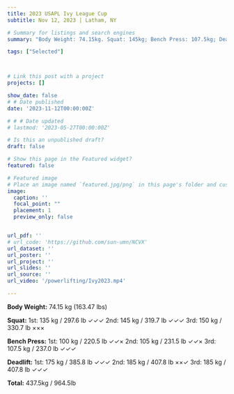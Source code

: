 ```yaml
---
title: 2023 USAPL Ivy League Cup
subtitle: Nov 12, 2023 | Latham, NY

# Summary for listings and search engines
summary: "Body Weight: 74.15kg. Squat: 145kg; Bench Press: 107.5kg; Deadlift: 185kg. Total 437.5kg. "

tags: ["Selected"]



# Link this post with a project
projects: []

show_date: false
# # Date published
date: '2023-11-12T00:00:00Z'

# # # Date updated
# lastmod: '2023-05-27T00:00:00Z'

# Is this an unpublished draft?
draft: false

# Show this page in the Featured widget?
featured: false

# Featured image
# Place an image named `featured.jpg/png` in this page's folder and customize its options here.
image:
  caption: ''
  focal_point: ""
  placement: 1
  preview_only: false


url_pdf: ''
# url_code: 'https://github.com/sun-umn/NCVX'
url_dataset: ''
url_poster: ''
url_project: ''
url_slides: ''
url_source: ''
url_video: '/powerlifting/Ivy2023.mp4'

---
```


**Body Weight:** 74.15 kg (163.47 lbs)

**Squat:**
1st: 135 kg / 297.6 lb ✓✓✓
2nd: 145 kg / 319.7 lb ✓✓✓
3rd: 150 kg / 330.7 lb ×××

**Bench Press:**
1st: 100 kg / 220.5 lb ✓✓× 
2nd: 105 kg / 231.5 lb ✓✓× 
3rd: 107.5 kg / 237.0 lb ✓✓✓ 

**Deadlift:**
1st: 175 kg / 385.8 lb ✓✓✓ 
2nd: 185 kg / 407.8 lb ××✓ 
3rd: 185 kg / 407.8 lb ✓✓✓

**Total:** 437.5kg / 964.5lb
